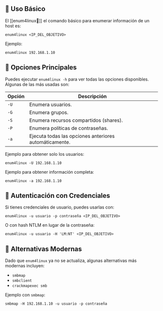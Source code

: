 ## 📌 **Uso Básico**

El [[enum4linux🐧]] el comando básico para enumerar información de un host es:

`enum4linux <IP_DEL_OBJETIVO>`

Ejemplo:

`enum4linux 192.168.1.10`

## 📌 **Opciones Principales**

Puedes ejecutar `enum4linux -h` para ver todas las opciones disponibles. Algunas de las más usadas son:

|Opción|Descripción|
|---|---|
|`-U`|Enumera usuarios.|
|`-G`|Enumera grupos.|
|`-S`|Enumera recursos compartidos (shares).|
|`-P`|Enumera políticas de contraseñas.|
|`-a`|Ejecuta todas las opciones anteriores automáticamente.|

Ejemplo para obtener solo los usuarios:

`enum4linux -U 192.168.1.10`

Ejemplo para obtener información completa:

`enum4linux -a 192.168.1.10`

## 📌 **Autenticación con Credenciales**

Si tienes credenciales de usuario, puedes usarlas con:

`enum4linux -u usuario -p contraseña <IP_DEL_OBJETIVO>`

O con hash NTLM en lugar de la contraseña:

`enum4linux -u usuario -H 'LM:NT' <IP_DEL_OBJETIVO>`

## 📌 **Alternativas Modernas**

Dado que `enum4linux` ya no se actualiza, algunas alternativas más modernas incluyen:

- `smbmap`
- `smbclient`
- `crackmapexec smb`

Ejemplo con `smbmap`:

`smbmap -H 192.168.1.10 -u usuario -p contraseña`